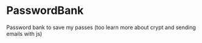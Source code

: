 # PasswordBank
Password bank to save my passes (too learn more about crypt and sending emails with js)
